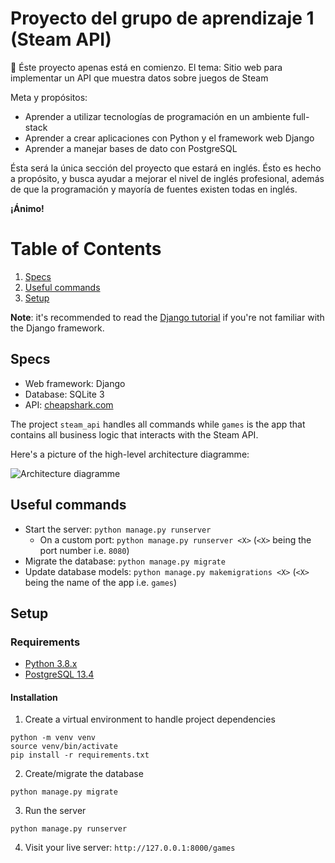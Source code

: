 # Proyecto del grupo de aprendizaje 1 (Steam API)

🌱 Éste proyecto apenas está en comienzo. El tema: Sitio web para implementar un API que muestra datos sobre juegos de Steam

Meta y propósitos:

- Aprender a utilizar tecnologías de programación en un ambiente full-stack
- Aprender a crear aplicaciones con Python y el framework web Django
- Aprender a manejar bases de dato con PostgreSQL

Ésta será la única sección del proyecto que estará en inglés. Ésto es hecho a propósito, y busca ayudar a mejorar el nivel de inglés profesional, además de que la programación y mayoría de fuentes existen todas en inglés.

**¡Ánimo!**

# Table of Contents

1. [Specs](#spec)
1. [Useful commands](#useful-commands)
2. [Setup](#setup)

**Note**: it's recommended to read the [Django tutorial](https://docs.djangoproject.com/en/4.0/intro/tutorial01/) if you're not familiar with the Django framework.

## Specs

- Web framework: Django
- Database: SQLite 3
- API: [cheapshark.com](https://apidocs.cheapshark.com/)

The project `steam_api` handles all commands while `games` is the app that contains all business logic that interacts with the Steam API.

Here's a picture of the high-level architecture diagramme:

![Architecture diagramme](https://i.ibb.co/DR68Dj8/Screen-Shot-2022-06-13-at-11-05-50-AM.png)

## Useful commands

- Start the server: `python manage.py runserver`
  - On a custom port: `python manage.py runserver <X>` (`<X>` being the port number i.e. `8080`)
- Migrate the database: `python manage.py migrate`
- Update database models: `python manage.py makemigrations <X>` (`<X>` being the name of the app i.e. `games`)

## Setup

### Requirements

- [Python 3.8.x](https://www.python.org/downloads/)
- [PostgreSQL 13.4](https://www.postgresql.org/download/)

#### Installation

1) Create a virtual environment to handle project dependencies

```shell
python -m venv venv
source venv/bin/activate
pip install -r requirements.txt
```

2) Create/migrate the database

```shell
python manage.py migrate
```

3) Run the server

```shell
python manage.py runserver
```

4) Visit your live server: `http://127.0.0.1:8000/games`